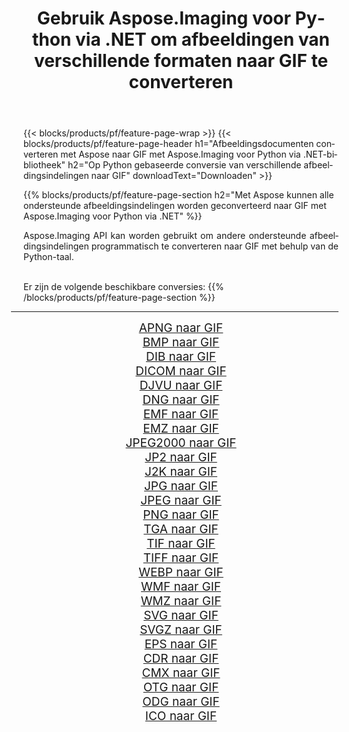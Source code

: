 ﻿---
title: Gebruik Aspose.Imaging voor Python via .NET om afbeeldingen van verschillende formaten naar GIF te converteren 
weight: 3920
url: /nl/python-net/conversion/to/gif/ 
lang: nl
langdirlevel: 2
locales: zh-hans,ja,it,ru,de,es,fr,nl,id,lt,pl,pt,vi,tr,ko,zh-hant,ar,hi,th,sv,cs,uk,he
description: U kunt Aspose.Imaging voor Python gebruiken via de .NET-bibliotheek om van verschillende formaten naar GIF te converteren
---

{{< blocks/products/pf/feature-page-wrap >}}
{{< blocks/products/pf/feature-page-header h1="Afbeeldingsdocumenten converteren met Aspose naar GIF met Aspose.Imaging voor Python via .NET-bibliotheek" h2="Op Python gebaseerde conversie van verschillende afbeeldingsindelingen naar GIF" downloadText="Downloaden" >}}


{{% blocks/products/pf/feature-page-section  h2="Met Aspose kunnen alle ondersteunde afbeeldingsindelingen worden geconverteerd naar GIF met Aspose.Imaging voor Python via .NET" %}}
<p align=justify>Aspose.Imaging API kan worden gebruikt om andere ondersteunde afbeeldingsindelingen programmatisch te converteren naar GIF met behulp van de Python-taal.</p>
<br/>
Er zijn de volgende beschikbare conversies:
{{% /blocks/products/pf/feature-page-section %}}
<div class="container-fluid productfamilypage bg-gray">
    <div class="convertypes bg-gray agp-content section">
        <div class="container">
		<hr style="margin-left:-20px;"/>
		<div class="row other-converters" style="gap: 10px;font-size: 19px;text-align:center;">
		    <div class='col-md-2 other-converter remove-lp remove-rp'><a href="/imaging/nl/python-net/conversion/apng-to-gif/" style="padding:15px;">APNG naar GIF</a></div>
<div class='col-md-2 other-converter remove-lp remove-rp'><a href="/imaging/nl/python-net/conversion/bmp-to-gif/" style="padding:15px;">BMP naar GIF</a></div>
<div class='col-md-2 other-converter remove-lp remove-rp'><a href="/imaging/nl/python-net/conversion/dib-to-gif/" style="padding:15px;">DIB naar GIF</a></div>
<div class='col-md-2 other-converter remove-lp remove-rp'><a href="/imaging/nl/python-net/conversion/dicom-to-gif/" style="padding:15px;">DICOM naar GIF</a></div>
<div class='col-md-2 other-converter remove-lp remove-rp'><a href="/imaging/nl/python-net/conversion/djvu-to-gif/" style="padding:15px;">DJVU naar GIF</a></div>
<div class='col-md-2 other-converter remove-lp remove-rp'><a href="/imaging/nl/python-net/conversion/dng-to-gif/" style="padding:15px;">DNG naar GIF</a></div>
<div class='col-md-2 other-converter remove-lp remove-rp'><a href="/imaging/nl/python-net/conversion/emf-to-gif/" style="padding:15px;">EMF naar GIF</a></div>
<div class='col-md-2 other-converter remove-lp remove-rp'><a href="/imaging/nl/python-net/conversion/emz-to-gif/" style="padding:15px;">EMZ naar GIF</a></div>
<div class='col-md-2 other-converter remove-lp remove-rp'><a href="/imaging/nl/python-net/conversion/jpeg2000-to-gif/" style="padding:15px;">JPEG2000 naar GIF</a></div>
<div class='col-md-2 other-converter remove-lp remove-rp'><a href="/imaging/nl/python-net/conversion/jp2-to-gif/" style="padding:15px;">JP2 naar GIF</a></div>
<div class='col-md-2 other-converter remove-lp remove-rp'><a href="/imaging/nl/python-net/conversion/j2k-to-gif/" style="padding:15px;">J2K naar GIF</a></div>
<div class='col-md-2 other-converter remove-lp remove-rp'><a href="/imaging/nl/python-net/conversion/jpg-to-gif/" style="padding:15px;">JPG naar GIF</a></div>
<div class='col-md-2 other-converter remove-lp remove-rp'><a href="/imaging/nl/python-net/conversion/jpeg-to-gif/" style="padding:15px;">JPEG naar GIF</a></div>
<div class='col-md-2 other-converter remove-lp remove-rp'><a href="/imaging/nl/python-net/conversion/png-to-gif/" style="padding:15px;">PNG naar GIF</a></div>
<div class='col-md-2 other-converter remove-lp remove-rp'><a href="/imaging/nl/python-net/conversion/tga-to-gif/" style="padding:15px;">TGA naar GIF</a></div>
<div class='col-md-2 other-converter remove-lp remove-rp'><a href="/imaging/nl/python-net/conversion/tif-to-gif/" style="padding:15px;">TIF naar GIF</a></div>
<div class='col-md-2 other-converter remove-lp remove-rp'><a href="/imaging/nl/python-net/conversion/tiff-to-gif/" style="padding:15px;">TIFF naar GIF</a></div>
<div class='col-md-2 other-converter remove-lp remove-rp'><a href="/imaging/nl/python-net/conversion/webp-to-gif/" style="padding:15px;">WEBP naar GIF</a></div>
<div class='col-md-2 other-converter remove-lp remove-rp'><a href="/imaging/nl/python-net/conversion/wmf-to-gif/" style="padding:15px;">WMF naar GIF</a></div>
<div class='col-md-2 other-converter remove-lp remove-rp'><a href="/imaging/nl/python-net/conversion/wmz-to-gif/" style="padding:15px;">WMZ naar GIF</a></div>
<div class='col-md-2 other-converter remove-lp remove-rp'><a href="/imaging/nl/python-net/conversion/svg-to-gif/" style="padding:15px;">SVG naar GIF</a></div>
<div class='col-md-2 other-converter remove-lp remove-rp'><a href="/imaging/nl/python-net/conversion/svgz-to-gif/" style="padding:15px;">SVGZ naar GIF</a></div>
<div class='col-md-2 other-converter remove-lp remove-rp'><a href="/imaging/nl/python-net/conversion/eps-to-gif/" style="padding:15px;">EPS naar GIF</a></div>
<div class='col-md-2 other-converter remove-lp remove-rp'><a href="/imaging/nl/python-net/conversion/cdr-to-gif/" style="padding:15px;">CDR naar GIF</a></div>
<div class='col-md-2 other-converter remove-lp remove-rp'><a href="/imaging/nl/python-net/conversion/cmx-to-gif/" style="padding:15px;">CMX naar GIF</a></div>
<div class='col-md-2 other-converter remove-lp remove-rp'><a href="/imaging/nl/python-net/conversion/otg-to-gif/" style="padding:15px;">OTG naar GIF</a></div>
<div class='col-md-2 other-converter remove-lp remove-rp'><a href="/imaging/nl/python-net/conversion/odg-to-gif/" style="padding:15px;">ODG naar GIF</a></div>
<div class='col-md-2 other-converter remove-lp remove-rp'><a href="/imaging/nl/python-net/conversion/ico-to-gif/" style="padding:15px;">ICO naar GIF</a></div>
                </div>
        </div>
    </div>
</div>
<br/>

